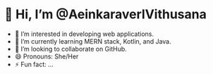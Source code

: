 # 👋 Hi, I’m @AeinkaraverlVithusana

- 👀 I’m interested in developing web applications.
- 🌱 I’m currently learning MERN stack, Kotlin, and Java.
- 💞️ I’m looking to collaborate on GitHub.
- 😄 Pronouns: She/Her
- ⚡ Fun fact: ...


